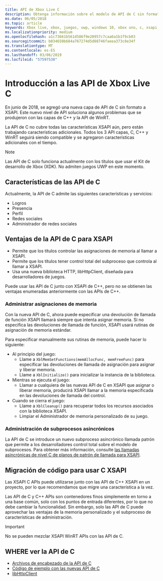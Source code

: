 ```yaml
---
title: API de Xbox Live C
description: Obtenga información sobre el modelo de API de C sin formato que puede usar para interactuar con el servicio Xbox Live.
ms.date: 06/05/2018
ms.topic: article
keywords: Xbox live, xbox, juegos, uwp, windows 10, xbox uno, c, xsapi
ms.localizationpriority: medium
ms.openlocfilehash: a1c73661b561d586f9e28957c7caa6a1b1f9cb03
ms.sourcegitcommit: b034650b684a767274d5d88746faeea373c8e34f
ms.translationtype: MT
ms.contentlocale: es-ES
ms.lasthandoff: 03/06/2019
ms.locfileid: "57597530"
---
```

# <a name="introduction-to-the-xbox-live-c-apis"></a>Introducción a las API de Xbox Live C

En junio de 2018, se agregó una nueva capa de API de C sin formato a XSAPI. Este nuevo nivel de API soluciona algunos problemas que se produjeron con las capas de C++ y la API de WinRT.

La API de C no cubre todas las características XSAPI aún, pero están trabajando características adicionales. Todos los 3 API capas, C, C++ y WinRT seguirá siendo compatible y se agregaron características adicionales con el tiempo.

> [!NOTE]
> Las API de C solo funciona actualmente con los títulos que usar el Kit de desarrollo de Xbox (XDK). No admiten juegos UWP en este momento.

## <a name="features-covered-by-the-c-apis"></a>Características de las API de C

Actualmente, la API de C admite las siguientes características y servicios:

- Logros
- Presencia
- Perfil
- Redes sociales
- Administrador de redes sociales

## <a name="benefits-of-the-c-api-for-xsapi"></a>Ventajas de la API de C para XSAPI

- Permite que los títulos controlar las asignaciones de memoria al llamar a XSAPI.
- Permite que los títulos tener control total del subproceso que controla al llamar a XSAPI.
- Usa una nueva biblioteca HTTP, libHttpClient, diseñada para desarrolladores de juegos.

Puede usar las API de C junto con XSAPI de C++, pero no se obtienen las ventajas enumeradas anteriormente con las APIs de C++.

### <a name="managing-memory-allocations"></a>Administrar asignaciones de memoria

Con la nueva API de C, ahora puede especificar una devolución de llamada de función XSAPI llamará siempre que intenta asignar memoria. Si no especifica las devoluciones de llamada de función, XSAPI usará rutinas de asignación de memoria estándar.

Para especificar manualmente sus rutinas de memoria, puede hacer lo siguiente:

- Al principio del juego:
  - Llame a `XblMemSetFunctions(memAllocFunc, memFreeFunc)` para especificar las devoluciones de llamada de asignación para asignar y liberar memoria.
  - Llame a `XblInitialize()` para inicializar la instancia de la biblioteca.  
- Mientras se ejecuta el juego:
  - Llamar a cualquiera de las nuevas API de C en XSAPI que asignar o liberar memoria, producirá XSAPI llamar a la memoria especificada en las devoluciones de llamada del control.  
- Cuando se cierra el juego:
  - Llame a `XblCleanup()` para recuperar todos los recursos asociados con la biblioteca XSAPI.
  - Limpiar el Administrador de memoria personalizado de su juego.

### <a name="managing-asynchronous-threads"></a>Administración de subprocesos asincrónicos

La API de C se introduce un nuevo subproceso asincrónico llamada patrón que permite a los desarrolladores control total sobre el modelo de subprocesos. Para obtener más información, consulte [las llamadas asincrónicas de nivel C de planos de patrón de llamada para XSAPI](flatc-async-patterns.md).

## <a name="migrating-code-to-use-c-xsapi"></a>Migración de código para usar C XSAPI

Las XSAPI C APIs puede utilizarse junto con las API de C++ XSAPI en un proyecto, por lo que recomendamos que migre una característica a la vez.

Las API de C y C++ APIs son contenedores finos simplemente en torno a una base común, solo con los puntos de entrada diferentes, por lo que no debe cambiar la funcionalidad. Sin embargo, solo las API de C puede aprovechar las ventajas de la memoria personalizado y el subproceso de características de administración.

> [!IMPORTANT]
> No se pueden mezclar XSAPI WinRT APIs con las API de C.

## <a name="where-to-view-the-c-apis"></a>WHERE ver la API de C

- [Archivos de encabezado de la API de C](https://github.com/Microsoft/xbox-live-api/tree/master/Include/xsapi-c)
- [Código de ejemplo con las nuevas API de C](https://github.com/Microsoft/xbox-live-api/tree/master/InProgressSamples/Social/Xbox/C)
- [libHttpClient](https://github.com/Microsoft/libHttpClient)
